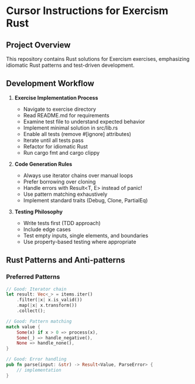 # Cursor Instructions for Exercism Rust

## Project Overview
This repository contains Rust solutions for Exercism exercises, emphasizing idiomatic Rust patterns and test-driven development.

## Development Workflow

1. **Exercise Implementation Process**
   - Navigate to exercise directory
   - Read README.md for requirements
   - Examine test file to understand expected behavior
   - Implement minimal solution in src/lib.rs
   - Enable all tests (remove #[ignore] attributes)
   - Iterate until all tests pass
   - Refactor for idiomatic Rust
   - Run cargo fmt and cargo clippy

2. **Code Generation Rules**
   - Always use iterator chains over manual loops
   - Prefer borrowing over cloning
   - Handle errors with Result<T, E> instead of panic!
   - Use pattern matching exhaustively
   - Implement standard traits (Debug, Clone, PartialEq)

3. **Testing Philosophy**
   - Write tests first (TDD approach)
   - Include edge cases
   - Test empty inputs, single elements, and boundaries
   - Use property-based testing where appropriate

## Rust Patterns and Anti-patterns

### Preferred Patterns
```rust
// Good: Iterator chain
let result: Vec<_> = items.iter()
    .filter(|x| x.is_valid())
    .map(|x| x.transform())
    .collect();

// Good: Pattern matching
match value {
    Some(x) if x > 0 => process(x),
    Some(_) => handle_negative(),
    None => handle_none(),
}

// Good: Error handling
pub fn parse(input: &str) -> Result<Value, ParseError> {
    // implementation
}